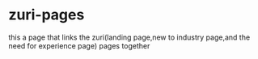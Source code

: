 # zuri-pages
this a page that links the zuri(landing page,new to industry page,and the need for experience page) pages together
